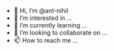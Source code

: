 - 👋 Hi, I’m @ant-nihil
- 👀 I’m interested in ...
- 🌱 I’m currently learning ...
- 💞️ I’m looking to collaborate on ...
- 📫 How to reach me ...

<!---
ant-nihil/ant-nihil is a ✨ special ✨ repository because its `README.md` (this file) appears on your GitHub profile.
You can click the Preview link to take a look at your changes.
--->
